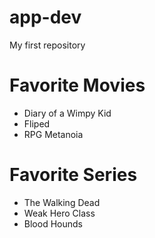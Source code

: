 # app-dev
My first repository

# **Favorite Movies**
- Diary of a Wimpy Kid
- Fliped
- RPG Metanoia
  

# **Favorite Series**
- The Walking Dead
- Weak Hero Class
- Blood Hounds
